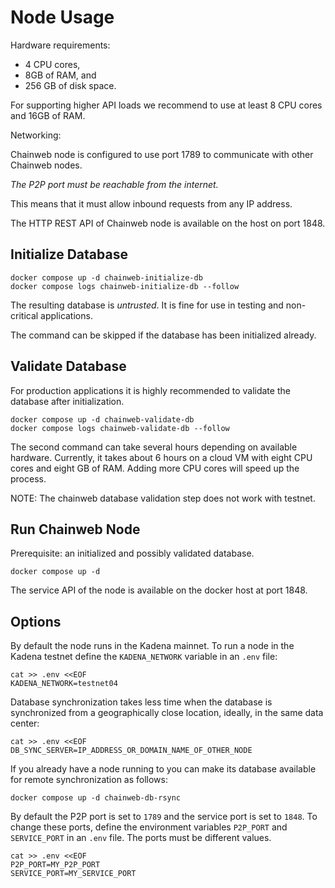 Node Usage
=====

Hardware requirements:

* 4 CPU cores,
* 8GB of RAM, and
* 256 GB of disk space.

For supporting higher API loads we recommend to use at least 8 CPU cores and
16GB of RAM.

Networking:

Chainweb node is configured to use port 1789 to communicate with other Chainweb
nodes.

*The P2P port must be reachable from the internet.*

This means that it must allow inbound requests from any IP address.

The HTTP REST API of Chainweb node is available on the host on port 1848.

Initialize Database
-------------------

```
docker compose up -d chainweb-initialize-db
docker compose logs chainweb-initialize-db --follow
```

The resulting database is *untrusted*. It is fine for use in testing and
non-critical applications.

The command can be skipped if the database has been initialized already.

Validate Database
-----------------

For production applications it is highly recommended to validate the database
after initialization.

```
docker compose up -d chainweb-validate-db
docker compose logs chainweb-validate-db --follow
```

The second command can take several hours depending on available hardware.
Currently, it takes about 6 hours on a cloud VM with eight CPU cores and eight
GB of RAM. Adding more CPU cores will speed up the process.

NOTE: The chainweb database validation step does not work with testnet.

Run Chainweb Node
-----------------

Prerequisite: an initialized and possibly validated database.

```
docker compose up -d
```

The service API of the node is available on the docker host at port 1848.

Options
-------

By default the node runs in the Kadena mainnet. To run a node in the Kadena
testnet define the `KADENA_NETWORK` variable in an `.env` file:

```
cat >> .env <<EOF
KADENA_NETWORK=testnet04
```

Database synchronization takes less time when the database is synchronized
from a geographically close location, ideally, in the same data center:

```
cat >> .env <<EOF
DB_SYNC_SERVER=IP_ADDRESS_OR_DOMAIN_NAME_OF_OTHER_NODE
```

If you already have a node running to you can make its database available for
remote synchronization as follows:

```
docker compose up -d chainweb-db-rsync
```

By default the P2P port is set to `1789` and the service port is set to `1848`.
To change these ports, define the environment variables `P2P_PORT` and
`SERVICE_PORT` in an `.env` file. The ports must be different values.

```
cat >> .env <<EOF
P2P_PORT=MY_P2P_PORT
SERVICE_PORT=MY_SERVICE_PORT
```
